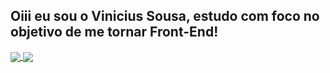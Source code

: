 ## Oiii eu sou o Vinicius Sousa, estudo com foco no objetivo de me tornar Front-End!

<a href="https://github.com/ViniS0usa/github-readme-stats">
  <img align="center" src="https://github-readme-stats.vercel.app/api?username=ViniS0usa&count_private=true&card_width=380px&show_icons=true&theme=tokyonight" />
</a>
<a href="https://github.com/ViniS0usa/github-readme-stats">
  <img align="center" src="https://github-readme-stats.vercel.app/api/top-langs/?username=ViniS0usa&card_width=380px&theme=tokyonight" />
</a>
